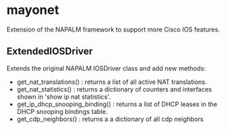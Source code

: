 # mayonet
Extension of the NAPALM framework to support more Cisco IOS features.

## ExtendedIOSDriver
Extends the original NAPALM IOSDriver class and add new methods:
  - get_nat_translations()            : returns a list of all active NAT translations.
  - get_nat_statistics()              : returns a dictionary of counters and interfaces shown in 'show ip nat statistics'.
  - get_ip_dhcp_snooping_binding()    : returns a list of DHCP leases in the DHCP snooping bindings table.
  - get_cdp_neighbors()               : returns a a dictionary of all cdp neighbors

